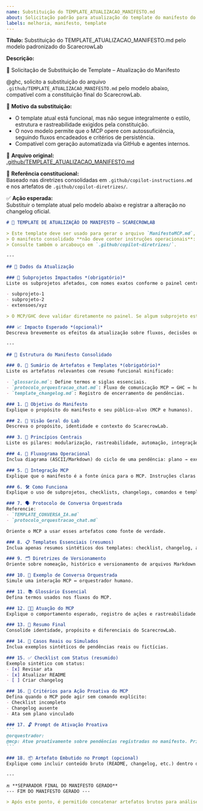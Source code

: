 ```yaml
---
name: Substituição do TEMPLATE_ATUALIZACAO_MANIFESTO.md
about: Solicitação padrão para atualização do template do manifesto do ScarecrowLab
labels: melhoria, manifesto, template
---
```


**Título:** Substituição do TEMPLATE_ATUALIZACAO_MANIFESTO.md pelo modelo padronizado do ScarecrowLab

**Descrição:**

📢 Solicitação de Substituição de Template – Atualização do Manifesto

@ghc, solicito a substituição do arquivo `.github/TEMPLATE_ATUALIZACAO_MANIFESTO.md` pelo modelo abaixo, compatível com a constituição final do ScarecrowLab.

🧾 **Motivo da substituição:**
- O template atual está funcional, mas não segue integralmente o estilo, estrutura e rastreabilidade exigidos pela constituição.
- O novo modelo permite que o MCP opere com autossuficiência, seguindo fluxos encadeados e critérios de persistência.
- Compatível com geração automatizada via GitHub e agentes internos.

📂 **Arquivo original:**  
[.github/TEMPLATE_ATUALIZACAO_MANIFESTO.md](https://github.com/flaviomassayoshi/ScarecrowLab/blob/master/.github/TEMPLATE_ATUALIZACAO_MANIFESTO.md)

📌 **Referência constitucional:**  
Baseado nas diretrizes consolidadas em `.github/copilot-instructions.md` e nos artefatos de `.github/copilot-diretrizes/`.

✅ **Ação esperada:**  
Substituir o template atual pelo modelo abaixo e registrar a alteração no changelog oficial.

````markdown
# 📜 TEMPLATE DE ATUALIZAÇÃO DO MANIFESTO — SCARECROWLAB

> Este template deve ser usado para gerar o arquivo `ManifestoMCP.md`, autossuficiente e compatível com o agente MCP.  
> O manifesto consolidado **não deve conter instruções operacionais**: foque em fluxos, exemplos, painéis e glossário.  
> Consulte também o arcabouço em `.github/copilot-diretrizes/`.

---

## 🧩 Dados da Atualização

### 🔗 Subprojetos Impactados *(obrigatório)*
Liste os subprojetos afetados, com nomes exatos conforme o painel central (`.github/painel_subprojetos.md`):

- subprojeto-1
- subprojeto-2
- extensoes/xyz

> O MCP/GHC deve validar diretamente no painel. Se algum subprojeto estiver ausente ou desatualizado, sinalizar pendência.

### 📈 Impacto Esperado *(opcional)*
Descreva brevemente os efeitos da atualização sobre fluxos, decisões ou automações.

---

## 🧱 Estrutura do Manifesto Consolidado

### 0. 📂 Sumário de Artefatos e Templates *(obrigatório)*
Liste os artefatos relevantes com resumo funcional minificado:

- `glossario.md`: Define termos e siglas essenciais.
- `protocolo_orquestracao_chat.md`: Fluxo de comunicação MCP ↔ GHC ↔ humano.
- `template_changelog.md`: Registro de encerramento de pendências.

### 1. 🎯 Objetivo do Manifesto
Explique o propósito do manifesto e seu público-alvo (MCP e humanos).

### 2. 🧠 Visão Geral do Lab
Descreva o propósito, identidade e contexto do ScarecrowLab.

### 3. 🧭 Princípios Centrais
Liste os pilares: modularização, rastreabilidade, automação, integração entre IAs.

### 4. 🔄 Fluxograma Operacional
Inclua diagrama (ASCII/Markdown) do ciclo de uma pendência: plano → execução → encerramento.

### 5. 🤖 Integração MCP
Explique que o manifesto é a fonte única para o MCP. Instruções claras para operação direta.

### 6. 🛠️ Como Funciona
Explique o uso de subprojetos, checklists, changelogs, comandos e templates.

### 7. 🗣️ Protocolo de Conversa Orquestrada
Referencie:
- `TEMPLATE_CONVERSA_IA.md`
- `protocolo_orquestracao_chat.md`

Oriente o MCP a usar esses artefatos como fonte de verdade.

### 8. 📋 Templates Essenciais (resumos)
Inclua apenas resumos sintéticos dos templates: checklist, changelog, ata, plano de ação.

### 9. 🗂️ Diretrizes de Versionamento
Oriente sobre nomeação, histórico e versionamento de arquivos Markdown.

### 10. 💬 Exemplo de Conversa Orquestrada
Simule uma interação MCP ↔ orquestrador humano.

### 11. 📚 Glossário Essencial
Defina termos usados nos fluxos do MCP.

### 12. 🧑‍💻 Atuação do MCP
Explique o comportamento esperado, registro de ações e rastreabilidade.

### 13. 🧾 Resumo Final
Consolide identidade, propósito e diferenciais do ScarecrowLab.

### 14. 🧪 Casos Reais ou Simulados
Inclua exemplos sintéticos de pendências reais ou fictícias.

### 15. ✅ Checklist com Status (resumido)
Exemplo sintético com status:
- [x] Revisar ata
- [x] Atualizar README
- [ ] Criar changelog

### 16. 🚀 Critérios para Ação Proativa do MCP
Defina quando o MCP pode agir sem comando explícito:
- Checklist incompleto
- Changelog ausente
- Ata sem plano vinculado

### 17. 🔓 Prompt de Ativação Proativa
```
@orquestrador:  
@mcp: Atue proativamente sobre pendências registradas no manifesto. Priorize aquelas com checklist incompleto ou changelog ausente.
```

### 18. 📦 Artefato Embutido no Prompt (opcional)
Explique como incluir conteúdo bruto (README, changelog, etc.) dentro de blocos markdown para análise direta pelo MCP.

---

🔚 **SEPARADOR FINAL DO MANIFESTO GERADO**  
--- FIM DO MANIFESTO GERADO ---

> Após este ponto, é permitido concatenar artefatos brutos para análise do MCP, sem confusão com o conteúdo oficial do manifesto.

